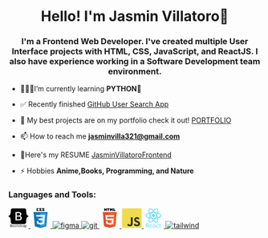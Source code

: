  <h1 align="center">Hello! I'm Jasmin Villatoro🌸</h1>
<h3 align="center">I'm a Frontend Web Developer. I've created multiple User Interface projects with HTML, CSS, JavaScript, and ReactJS. I also have experience working in a Software Development team environment.</h3>

- 👩🏻‍💻I’m currently learning **PYTHON**🐍

- ✅ Recently finished [GitHub User Search App](https://github-user-search-app012.netlify.app/)

- 👀 My best projects are on my portfolio check it out! [PORTFOLIO](https://www.jasminvillatoroportfolio.com/)

- 📫 How to reach me **jasminvilla321@gmail.com**

- 📄Here's my RESUME [JasminVillatoroFrontend](https://docs.google.com/document/d/1bnbfC7mkBUTRnlRDVE0YbV4JQwI3nSRnETSbLDYyt6Y/edit?usp=sharing) 

- ⚡ Hobbies **Anime,Books, Programming, and Nature**

 
<p align="left">
</p>

<h3 align="left">Languages and Tools:</h3>
<p align="left"> <a href="https://getbootstrap.com" target="_blank" rel="noreferrer"> <img src="https://raw.githubusercontent.com/devicons/devicon/master/icons/bootstrap/bootstrap-plain-wordmark.svg" alt="bootstrap" width="40" height="40"/> </a> <a href="https://www.w3schools.com/css/" target="_blank" rel="noreferrer"> <img src="https://raw.githubusercontent.com/devicons/devicon/master/icons/css3/css3-original-wordmark.svg" alt="css3" width="40" height="40"/> </a> <a href="https://www.figma.com/" target="_blank" rel="noreferrer"> <img src="https://www.vectorlogo.zone/logos/figma/figma-icon.svg" alt="figma" width="40" height="40"/> </a> <a href="https://git-scm.com/" target="_blank" rel="noreferrer"> <img src="https://www.vectorlogo.zone/logos/git-scm/git-scm-icon.svg" alt="git" width="40" height="40"/> </a> <a href="https://www.w3.org/html/" target="_blank" rel="noreferrer"> <img src="https://raw.githubusercontent.com/devicons/devicon/master/icons/html5/html5-original-wordmark.svg" alt="html5" width="40" height="40"/> </a> <a href="https://developer.mozilla.org/en-US/docs/Web/JavaScript" target="_blank" rel="noreferrer"> <img src="https://raw.githubusercontent.com/devicons/devicon/master/icons/javascript/javascript-original.svg" alt="javascript" width="40" height="40"/> </a> <a href="https://reactjs.org/" target="_blank" rel="noreferrer"> <img src="https://raw.githubusercontent.com/devicons/devicon/master/icons/react/react-original-wordmark.svg" alt="react" width="40" height="40"/> </a> <a href="https://tailwindcss.com/" target="_blank" rel="noreferrer"> <img src="https://www.vectorlogo.zone/logos/tailwindcss/tailwindcss-icon.svg" alt="tailwind" width="40" height="40"/> </a> </p>
